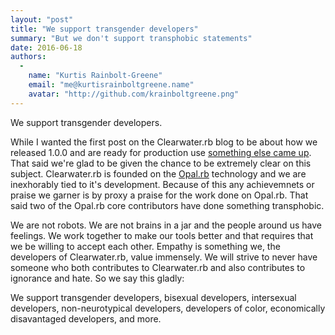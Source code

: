 ```yaml
---
layout: "post"
title: "We support transgender developers"
summary: "But we don't support transphobic statements"
date: 2016-06-18
authors:
  -
    name: "Kurtis Rainbolt-Greene"
    email: "me@kurtisrainboltgreene.name"
    avatar: "http://github.com/krainboltgreene.png"
---
```


We support transgender developers.

While I wanted the first post on the Clearwater.rb blog to be about how we released 1.0.0 and are ready for production use [something else came up][THREAD]. That said we're glad to be given the chance to be extremely clear on this subject. Clearwater.rb is founded on the [Opal.rb][OPAL] technology and we are inexhorably tied to it's development. Because of this any achievemnets or praise we garner is by proxy a praise for the work done on Opal.rb. That said two of the Opal.rb core contributors have done something transphobic.

We are not robots. We are not brains in a jar and the people around us have feelings. We work together to make our tools better and that requires that we be willing to accept each other. Empathy is something we, the developers of Clearwater.rb, value immensely. We will strive to never have someone who both contributes to Clearwater.rb and also contributes to ignorance and hate. So we say this gladly:

We support transgender developers, bisexual developers, intersexual developers, non-neurotypical developers, developers of color, economically disavantaged developers, and more.

[THREAD]: https://github.com/opal/opal/issues/941#issuecomment-113219234
[OPAL]: http://opalrb.org/
